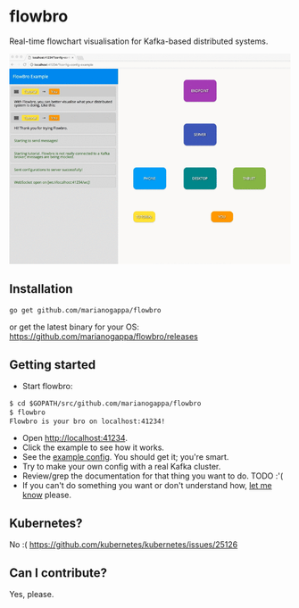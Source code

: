 # flowbro
Real-time flowchart visualisation for Kafka-based distributed systems.

![Flowbro](flowbro.gif)

## Installation

```
go get github.com/marianogappa/flowbro
```

or get the latest binary for your OS: https://github.com/marianogappa/flowbro/releases

## Getting started

- Start flowbro:
```
$ cd $GOPATH/src/github.com/marianogappa/flowbro
$ flowbro
Flowbro is your bro on localhost:41234!
```
- Open [http://localhost:41234](http://localhost:41234).
- Click the example to see how it works.
- See the [example config](webroot/configs/config-example.js). You should get it; you're smart.
- Try to make your own config with a real Kafka cluster.
- Review/grep the documentation for that thing you want to do. TODO :'(
- If you can't do something you want or don't understand how, [let me know](https://github.com/MarianoGappa/flowbro/issues) please.

## Kubernetes?
No :( https://github.com/kubernetes/kubernetes/issues/25126

## Can I contribute?
Yes, please.
